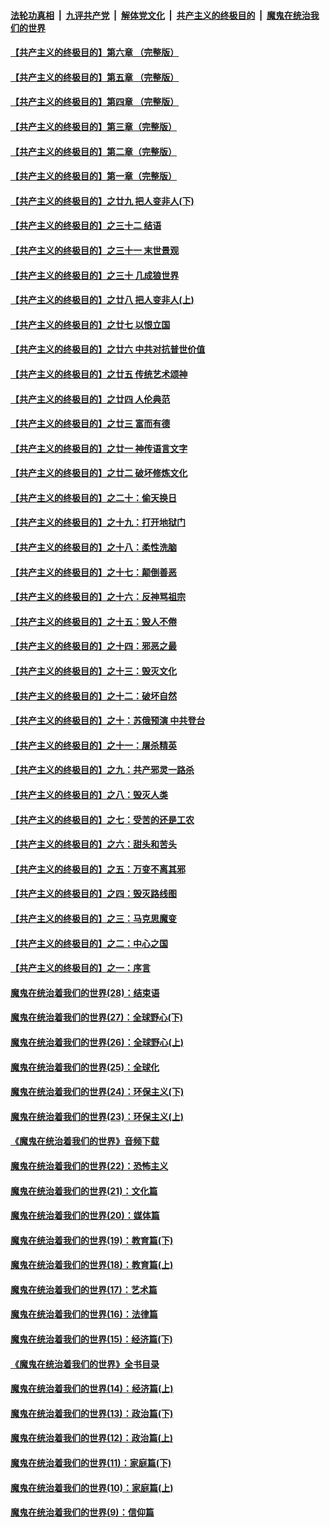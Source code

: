 ####  [法轮功真相](../../../../basic/blob/master/README.md?t=05132202) &nbsp;|&nbsp; [九评共产党](../../../../9ping.md/blob/master/README.md?t=05132202) &nbsp;|&nbsp; [解体党文化](../../../../jtdwh.md/blob/master/README.md?t=05132202)  &nbsp;|&nbsp; [共产主义的终极目的](../../../../gczydzjmd.md/blob/master/README.md?t=05132202) &nbsp;|&nbsp; [魔鬼在统治我们的世界](../../../../mgztzwmdsj.md/blob/master/README.md?t=05132202) 

#### [【共产主义的终极目的】第六章 （完整版）](../pages/nsc422/n11428913.md?t=05132202) 

#### [【共产主义的终极目的】第五章 （完整版）](../pages/nsc422/n11428912.md?t=05132202) 

#### [【共产主义的终极目的】第四章 （完整版）](../pages/nsc422/n11428907.md?t=05132202) 

#### [【共产主义的终极目的】第三章（完整版）](../pages/nsc422/n11428848.md?t=05132202) 

#### [【共产主义的终极目的】第二章（完整版）](../pages/nsc422/n11428831.md?t=05132202) 

#### [【共产主义的终极目的】第一章（完整版）](../pages/nsc422/n11417651.md?t=05132202) 

#### [【共产主义的终极目的】之廿九 把人变非人(下)](../pages/nsc422/n11344140.md?t=05132202) 

#### [【共产主义的终极目的】之三十二 结语](../pages/nsc422/n11360535.md?t=05132202) 

#### [【共产主义的终极目的】之三十一 末世景观](../pages/nsc422/n11351129.md?t=05132202) 

#### [【共产主义的终极目的】之三十 几成狼世界](../pages/nsc422/n11348280.md?t=05132202) 

#### [【共产主义的终极目的】之廿八 把人变非人(上)](../pages/nsc422/n11340492.md?t=05132202) 

#### [【共产主义的终极目的】之廿七 以恨立国](../pages/nsc422/n11336944.md?t=05132202) 

#### [【共产主义的终极目的】之廿六 中共对抗普世价值](../pages/nsc422/n11324785.md?t=05132202) 

#### [【共产主义的终极目的】之廿五 传统艺术颂神](../pages/nsc422/n11296396.md?t=05132202) 

#### [【共产主义的终极目的】之廿四 人伦典范](../pages/nsc422/n11296397.md?t=05132202) 

#### [【共产主义的终极目的】之廿三 富而有德](../pages/nsc422/n11283598.md?t=05132202) 

#### [【共产主义的终极目的】之廿一 神传语言文字](../pages/nsc422/n11263265.md?t=05132202) 

#### [【共产主义的终极目的】之廿二 破坏修炼文化](../pages/nsc422/n11245728.md?t=05132202) 

#### [【共产主义的终极目的】之二十：偷天换日](../pages/nsc422/n11238846.md?t=05132202) 

#### [【共产主义的终极目的】之十九：打开地狱门](../pages/nsc422/n11206376.md?t=05132202) 

#### [【共产主义的终极目的】之十八：柔性洗脑](../pages/nsc422/n11199994.md?t=05132202) 

#### [【共产主义的终极目的】之十七：颠倒善恶](../pages/nsc422/n11179782.md?t=05132202) 

#### [【共产主义的终极目的】之十六：反神骂祖宗](../pages/nsc422/n11166798.md?t=05132202) 

#### [【共产主义的终极目的】之十五：毁人不倦](../pages/nsc422/n11166792.md?t=05132202) 

#### [【共产主义的终极目的】之十四：邪恶之最](../pages/nsc422/n11150249.md?t=05132202) 

#### [【共产主义的终极目的】之十三：毁灭文化](../pages/nsc422/n11135227.md?t=05132202) 

#### [【共产主义的终极目的】之十二：破坏自然](../pages/nsc422/n11135214.md?t=05132202) 

#### [【共产主义的终极目的】之十：苏俄预演 中共登台](../pages/nsc422/n11118424.md?t=05132202) 

#### [【共产主义的终极目的】之十一：屠杀精英](../pages/nsc422/n11118442.md?t=05132202) 

#### [【共产主义的终极目的】之九：共产邪灵一路杀](../pages/nsc422/n11114139.md?t=05132202) 

#### [【共产主义的终极目的】之八：毁灭人类](../pages/nsc422/n11108503.md?t=05132202) 

#### [【共产主义的终极目的】之七：受苦的还是工农](../pages/nsc422/n11101809.md?t=05132202) 

#### [【共产主义的终极目的】之六：甜头和苦头](../pages/nsc422/n11096971.md?t=05132202) 

#### [【共产主义的终极目的】之五：万变不离其邪](../pages/nsc422/n11091285.md?t=05132202) 

#### [【共产主义的终极目的】之四：毁灭路线图](../pages/nsc422/n11086284.md?t=05132202) 

#### [【共产主义的终极目的】之三：马克思魔变](../pages/nsc422/n11061941.md?t=05132202) 

#### [【共产主义的终极目的】之二：中心之国](../pages/nsc422/n11047728.md?t=05132202) 

#### [【共产主义的终极目的】之一：序言](../pages/nsc422/n11086077.md?t=05132202) 

#### [魔鬼在统治着我们的世界(28)：结束语](../pages/nsc422/n10936246.md?t=05132202) 

#### [魔鬼在统治着我们的世界(27)：全球野心(下)](../pages/nsc422/n10928319.md?t=05132202) 

#### [魔鬼在统治着我们的世界(26)：全球野心(上)](../pages/nsc422/n10900318.md?t=05132202) 

#### [魔鬼在统治着我们的世界(25)：全球化](../pages/nsc422/n10788205.md?t=05132202) 

#### [魔鬼在统治着我们的世界(24)：环保主义(下)](../pages/nsc422/n10695307.md?t=05132202) 

#### [魔鬼在统治着我们的世界(23)：环保主义(上)](../pages/nsc422/n10688613.md?t=05132202) 

#### [《魔鬼在统治着我们的世界》音频下载](../pages/nsc422/n10635553.md?t=05132202) 

#### [魔鬼在统治着我们的世界(22)：恐怖主义](../pages/nsc422/n10614727.md?t=05132202) 

#### [魔鬼在统治着我们的世界(21)：文化篇](../pages/nsc422/n10597706.md?t=05132202) 

#### [魔鬼在统治着我们的世界(20)：媒体篇](../pages/nsc422/n10586579.md?t=05132202) 

#### [魔鬼在统治着我们的世界(19)：教育篇(下)](../pages/nsc422/n10564808.md?t=05132202) 

#### [魔鬼在统治着我们的世界(18)：教育篇(上)](../pages/nsc422/n10526970.md?t=05132202) 

#### [魔鬼在统治着我们的世界(17)：艺术篇](../pages/nsc422/n10499093.md?t=05132202) 

#### [魔鬼在统治着我们的世界(16)：法律篇](../pages/nsc422/n10485969.md?t=05132202) 

#### [魔鬼在统治着我们的世界(15)：经济篇(下)](../pages/nsc422/n10469975.md?t=05132202) 

#### [《魔鬼在统治着我们的世界》全书目录](../pages/nsc422/n10464261.md?t=05132202) 

#### [魔鬼在统治着我们的世界(14)：经济篇(上)](../pages/nsc422/n10457370.md?t=05132202) 

#### [魔鬼在统治着我们的世界(13)：政治篇(下)](../pages/nsc422/n10448270.md?t=05132202) 

#### [魔鬼在统治着我们的世界(12)：政治篇(上)](../pages/nsc422/n10444576.md?t=05132202) 

#### [魔鬼在统治着我们的世界(11)：家庭篇(下)](../pages/nsc422/n10440961.md?t=05132202) 

#### [魔鬼在统治着我们的世界(10)：家庭篇(上)](../pages/nsc422/n10435448.md?t=05132202) 

#### [魔鬼在统治着我们的世界(9)：信仰篇](../pages/nsc422/n10432159.md?t=05132202) 

